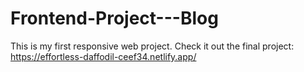 # Frontend-Project---Blog
This is my first responsive web project. 
Check it out the final project: https://effortless-daffodil-ceef34.netlify.app/
